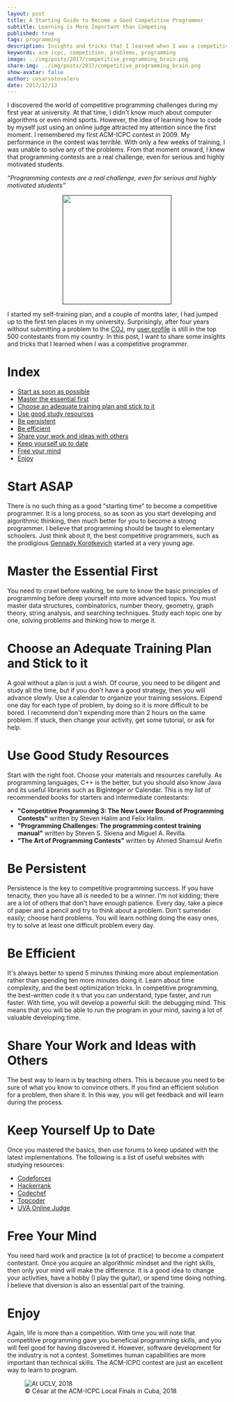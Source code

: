 ```yaml
---
layout: post
title: A Starting Guide to Become a Good Competitive Programmer
subtitle: Learning is More Important than Competing
published: true
tags: programming
description: Insights and tricks that I learned when I was a competitive programmer
keywords: acm icpc, competition, problems, programming
image: ../img/posts/2017/competitive_programming_brain.png
share-img: ../img/posts/2017/competitive_programming_brain.png
show-avatar: false
author: cesarsotovalero
date: 2017/12/13
---
```


I discovered the world of competitive programming challenges during my first year at university. At that time, I didn't know much about computer algorithms or even mind sports. However, the idea of learning how to code by myself just using an online judge attracted my attention since the first moment. I remembered my first ACM-ICPC contest in 2009. My performance in the contest was terrible. With only a few weeks of training, I was unable to solve any of the problems. From that moment onward, I knew that programming contests are a real challenge, even for serious and highly motivated students.

<aside class="quote">
    <em>“Programming contests are a real challenge, even for serious and highly motivated students”</em>
</aside>

<p align="center">
  <a href="">
    <img src="../img/posts/2017/competitive-programming.png" height="250px"/>
  </a>
</p>

I started my self-training plan, and a couple of months later, I had jumped up to the first ten places in my university. Surprisingly, after four years without submitting a problem to the [COJ](http://coj.uci.cu/), my [user profile](http://coj.uci.cu/user/useraccount.xhtml?username=CeSaR_uclv) is still in the top 500 contestants from my country. In this post, I want to share some insights and tricks that I learned when I was a competitive programmer.

# Index

- [Start as soon as possible](#start-as-soon-as-possible)
- [Master the essential first](#master-the-essential-first)
- [Choose an adequate training plan and stick to it](#choose-an-adequate-training-plan-and-stick-to-it)
- [Use good study resources](#use-good-study-resources)
- [Be persistent](#be-persistent)
- [Be efficient](#be-efficient)
- [Share your work and ideas with others](#share-your-work-and-ideas-with-others)
- [Keep yourself up to date](#keep-yourself-up-to-date)
- [Free your mind](#free-your-mind)
- [Enjoy](#enjoy)

# Start ASAP

There is no such thing as a good "starting time" to become a competitive programmer. It is a long process, so as soon as you start developing and algorithmic thinking, then much better for you to become a strong programmer. I believe that programming should be taught to elementary schoolers. Just think about it, the best competitive programmers, such as the prodigious [Gennady Korotkevich](https://en.wikipedia.org/wiki/Gennady_Korotkevich) started at a very young age.

# Master the Essential First

You need to crawl before walking, be sure to know the basic principles of programming before deep yourself into more advanced topics. You must master data structures, combinatorics, number theory, geometry, graph theory, string analysis, and searching techniques. Study each topic one by one, solving problems and thinking how to merge it.

# Choose an Adequate Training Plan and Stick to it

A goal without a plan is just a wish. Of course, you need to be diligent and study all the time, but if you don't have a good strategy, then you will advance slowly. Use a calendar to organize your training sessions. Expend one day for each type of problem, by doing so it is more difficult to be bored. I recommend don't expending more than 2 hours on the same problem. If stuck, then change your activity, get some tutorial, or ask for help.

# Use Good Study Resources

Start with the right foot. Choose your materials and resources carefully. As programming languages, C++ is the better, but you should also know Java and its useful libraries such as BigInteger or Calendar. This is my list of recommended books for starters and intermediate contestants:

- **"Competitive Programming 3: The New Lower Bound of Programming Contests"** written by Steven Halim and Felix Halim.
- **"Programming Challenges: The programming contest training manual"** written by Steven S. Skiena and Miguel A. Revilla.
- **"The Art of Programming Contests"** written by Ahmed Shamsul Arefin

# Be Persistent

Persistence is the key to competitive programming success. If you have tenacity, then you have all is needed to be a winner. I'm not kidding; there are a lot of others that don't have enough patience. Every day, take a piece of paper and a pencil and try to think about a problem. Don't surrender easily; choose hard problems. You will learn nothing doing the easy ones, try to solve at least one difficult problem every day.

# Be Efficient

It's always better to spend 5 minutes thinking more about implementation rather than spending ten more minutes doing it. Learn about time complexity, and the best optimization tricks. In competitive programming, the best-written code it s that you can understand, type faster, and run faster. With time, you will develop a powerful skill: the debugging mind. This means that you will be able to run the program in your mind, saving a lot of valuable developing time.

# Share Your Work and Ideas with Others

The best way to learn is by teaching others. This is because you need to be sure of what you know to convince others. If you find an efficient solution for a problem, then share it. In this way, you will get feedback and will learn during the process.

# Keep Yourself Up to Date

Once you mastered the basics, then use forums to keep updated with the latest implementations. The following is a list of useful websites with studying resources:

- [Codeforces](http://codeforces.com/)
- [Hackerrank](http://hackerrank.com/)
- [Codechef](http://www.codechef.com/)
- [Topcoder](http://www.topcoder.com/)
- [UVA Online Judge](http://uva.onlinejudge.org/)

# Free Your Mind

You need hard work and practice (a lot of practice) to become a competent contestant. Once you acquire an algorithmic mindset and the right skills, then only your mind will make the difference. It is a good idea to change your activities, have a hobby (I play the guitar), or spend time doing nothing. I believe that diversion is also an essential part of the training.

# Enjoy

Again, life is more than a competition. With time you will note that competitive programming gave you beneficial programming skills, and you will feel good for having discovered it. However, software development for the industry is not a contest. Sometimes human capabilities are more important than technical skills. The ACM-ICPC contest are just an excellent way to learn to program.

<figure class="jb_picture">
    <img src="../img/posts/2017/ACM-ICPC.jpg" 
    alt="At UCLV, 2018"
    longdesc="#c13e1390" />
    <figcaption class="stroke">
    &#169; César at the ACM-ICPC Local Finals in Cuba, 2018
    </figcaption>
</figure>
